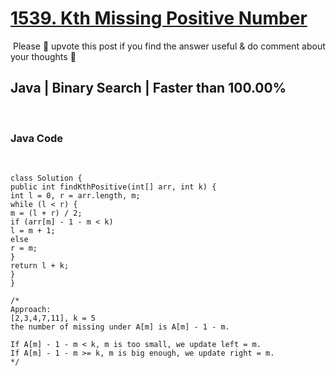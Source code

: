 # [1539. Kth Missing Positive Number](https://leetcode.com/problems/kth-missing-positive-number/)
​
Please 🔼 upvote this post if you find the answer useful & do comment about your thoughts 💬
​
## Java | Binary Search | Faster than 100.00%
​
### Java Code
​
```
class Solution {
public int findKthPositive(int[] arr, int k) {
int l = 0, r = arr.length, m;
while (l < r) {
m = (l + r) / 2;
if (arr[m] - 1 - m < k)
l = m + 1;
else
r = m;
}
return l + k;
}
}
​
/*
Approach:
[2,3,4,7,11], k = 5
the number of missing under A[m] is A[m] - 1 - m.
​
If A[m] - 1 - m < k, m is too small, we update left = m.
If A[m] - 1 - m >= k, m is big enough, we update right = m.
*/
```